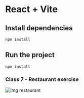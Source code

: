 # React + Vite

## Install dependencies
``npm install``

## Run the project
``npm install``


### Class 7 - Restaurant exercise
![img restaurant]('https://github.com/priscilauchoa/Redi-react-course/blob/class7/homework/src/assets/class7restaurant.png')